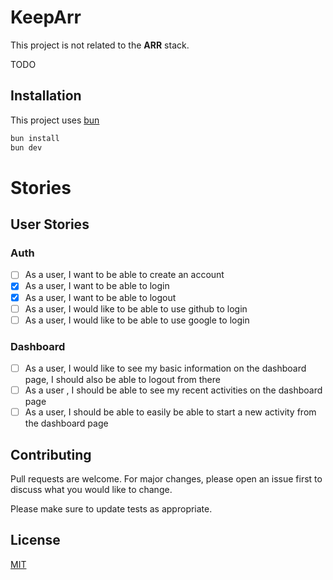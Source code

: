 # KeepArr

This project is not related to the **ARR** stack.

TODO

## Installation

This project uses [bun](https://bun.sh/)

```bash
bun install
bun dev
```

# Stories

## User Stories

### Auth

- [ ] As a user, I want to be able to create an account
- [x] As a user, I want to be able to login
- [x] As a user, I want to be able to logout
- [ ] As a user, I would like to be able to use github to login
- [ ] As a user, I would like to be able to use google to login

### Dashboard

- [ ] As a user, I would like to see my basic information on the dashboard page, I should also be able to logout from there
- [ ] As a user , I should be able to see my recent activities on the dashboard page
- [ ] As a user, I should be able to easily be able to start a new activity from the dashboard page

## Contributing

Pull requests are welcome. For major changes, please open an issue first
to discuss what you would like to change.

Please make sure to update tests as appropriate.

## License

[MIT](https://choosealicense.com/licenses/mit/)

